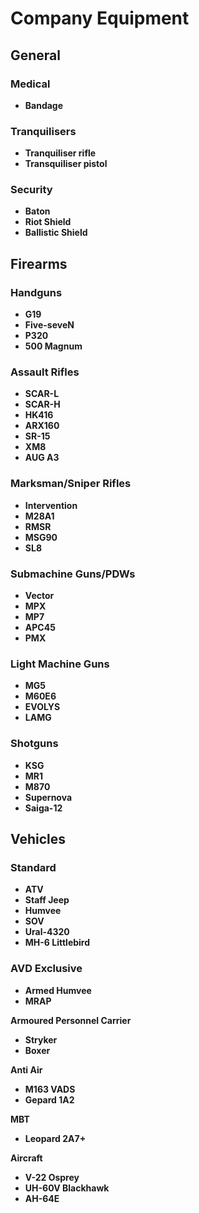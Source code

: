 # Company Equipment
## General
### Medical
* **Bandage**

### Tranquilisers
* **Tranquiliser rifle**
* **Transquiliser pistol**

### Security
* **Baton**
* **Riot Shield**
* **Ballistic Shield**

## Firearms
### Handguns
* **G19**
* **Five-seveN**
* **P320**
* **500 Magnum**

### Assault Rifles
* **SCAR-L**
* **SCAR-H**
* **HK416** 
* **ARX160**
* **SR-15**
* **XM8**
* **AUG A3**

### Marksman/Sniper Rifles
* **Intervention**
* **M28A1**
* **RMSR**
* **MSG90**
* **SL8**

### Submachine Guns/PDWs
* **Vector**
* **MPX**
* **MP7**
* **APC45**
* **PMX**

### Light Machine Guns
* **MG5**
* **M60E6**
* **EVOLYS**
* **LAMG**

### Shotguns
* **KSG**
* **MR1**
* **M870**
* **Supernova**
* **Saiga-12**

## Vehicles
### Standard
* **ATV**
* **Staff Jeep**
* **Humvee**
* **SOV**
* **Ural-4320**
* **MH-6 Littlebird**

### AVD Exclusive
* **Armed Humvee**
* **MRAP**

**Armoured Personnel Carrier**
* **Stryker**
* **Boxer**

**Anti Air**
* **M163 VADS**
* **Gepard 1A2**

**MBT**
* **Leopard 2A7+**

**Aircraft**
* **V-22 Osprey**
* **UH-60V Blackhawk**
* **AH-64E**